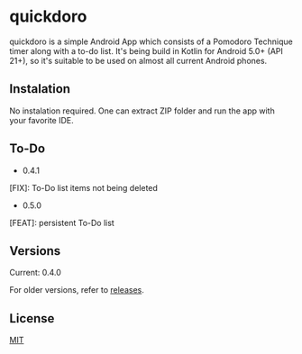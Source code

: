 # quickdoro

quickdoro is a simple Android App which consists of a Pomodoro Technique timer along with a to-do list. 
It's being build in Kotlin for Android 5.0+ (API 21+), so it's suitable to be used on almost all current Android phones.

## Instalation

No instalation required. One can extract ZIP folder and run the app with your favorite IDE.

## To-Do

- 0.4.1

[FIX]: To-Do list items not being deleted

- 0.5.0

[FEAT]: persistent To-Do list

## Versions

Current: 0.4.0

For older versions, refer to [releases](https://github.com/michelvmelo/quickdoro/releases).

## License

[MIT](https://choosealicense.com/licenses/mit/)
